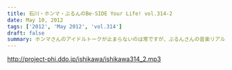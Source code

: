 ```yaml
---
title: 石川・ホンマ・ぶるんのBe-SIDE Your Life! vol.314-2
date: May 10, 2012
tags: ['2012', 'May 2012', 'vol.314']
draft: false
summary: ホンマさんのアイドルトークが止まらないのは常ですが、ぶるんさんの音楽リアルトークも聴いてみたい・・・今日この頃。NAMAE
---
```


http://project-phi.ddo.jp/ishikawa/ishikawa314_2.mp3